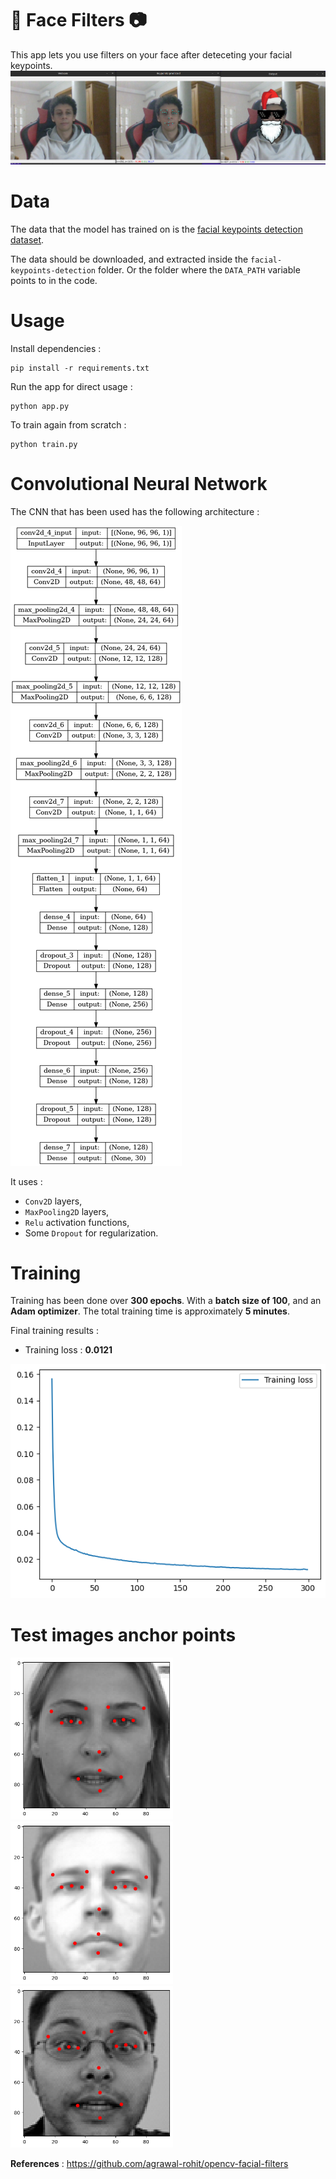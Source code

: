 # 👨 Face Filters 📷
This app lets you use filters on your face after deteceting your facial keypoints.
![Screenshot](Images/Demo.png)
# Data
The data that the model has trained on is the [facial keypoints detection dataset](https://www.kaggle.com/c/facial-keypoints-detection/data).

The data should be downloaded, and extracted inside the ```facial-keypoints-detection``` folder. Or the folder where the ```DATA_PATH``` variable points to in the code.
# Usage
Install dependencies :
```
pip install -r requirements.txt
```
Run the app for direct usage : 
```
python app.py
```
To train again from scratch : 
```
python train.py
```
# Convolutional Neural Network
The CNN that has been used has the following architecture : 

![CNN](Images/model.png)

It uses : 
* ```Conv2D``` layers,
* ```MaxPooling2D``` layers,
* ```Relu``` activation functions, 
* Some ```Dropout``` for regularization.

# Training
Training has been done over **300 epochs**. With a **batch size of 100**, and an **Adam optimizer**. The total training time is approximately **5 minutes**.

Final training results : 
* Training loss : **0.0121**

![Plot](Images/Plot.png)

# Test images anchor points
<p float="left">
<img src="Images/Test_1.png" alt="Image" width="260"/>
<img src="Images/Test_2.png" alt="Image" width="260"/>
<img src="Images/Test_3.png" alt="Image" width="260"/>
</p>

**References** : https://github.com/agrawal-rohit/opencv-facial-filters